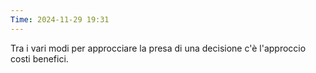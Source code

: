 ```yaml
---
Time: 2024-11-29 19:31
---
```


Tra i vari modi per approcciare la presa di una decisione c'è l'approccio costi benefici.

